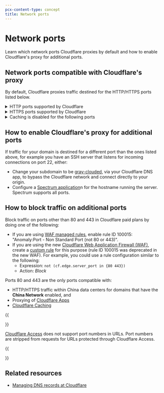 ```yaml
---
pcx-content-type: concept
title: Network ports
---
```


# Network ports

Learn which network ports Cloudflare proxies by default and how to enable Cloudflare's proxy for additional ports.

## Network ports compatible with Cloudflare's proxy

By default, Cloudflare proxies traffic destined for the HTTP/HTTPS ports listed below.

<details>
<summary>HTTP ports supported by Cloudflare</summary>
<div>

- 80
- 8080
- 8880
- 2052
- 2082
- 2086
- 2095

</div>
</details>

<details>
<summary>HTTPS ports supported by Cloudflare</summary>
<div>

- 443
- 2053
- 2083
- 2087
- 2096
- 8443

</div>
</details>

<details>
<summary>Caching is disabled for the following ports</summary>
<div>

- 2052
- 2053
- 2082
- 2083
- 2086
- 2087
- 2095
- 2096
- 8880
- 8443

</div>
</details>

## How to enable Cloudflare's proxy for additional ports

If traffic for your domain is destined for a different port than the ones listed above, for example you have an SSH server that listens for incoming connections on port 22, either:

- Change your subdomain to be [gray-clouded](/dns/manage-dns-records/reference/proxied-dns-records/), via your Cloudflare DNS app, to bypass the Cloudflare network and connect directly to your origin.
- Configure a [Spectrum application](/spectrum/get-started/)n for the hostname running the server. Spectrum supports all ports.

## How to block traffic on additional ports

Block traffic on ports other than 80 and 443 in Cloudflare paid plans by doing one of the following:

- If you are using [WAF managed rules](https://support.cloudflare.com/hc/articles/200172016), enable rule ID 100015: "Anomaly:Port - Non Standard Port (not 80 or 443)".
- If you are using the new [Cloudflare Web Application Firewall (WAF)](/waf/), create a [custom rule](/waf/custom-rules/) for this purpose (rule ID 100015 was deprecated in the new WAF). For example, you could use a rule configuration similar to the following:
  - Expression: `not (cf.edge.server_port in {80 443})`
  - Action: _Block_

Ports 80 and 443 are the only ports compatible with:

- HTTP/HTTPS traffic within China data centers for domains that have the **China Network** enabled, and
- Proxying of [Cloudflare Apps](https://www.cloudflare.com/apps/developer/docs/getting-started)
- [Cloudflare Caching](/cache/get-started/)

{{<Aside type="note">}}

[Cloudflare Access](/cloudflare-one/) does not support port numbers in URLs. Port numbers are stripped from requests for URLs protected through Cloudflare Access.

{{</Aside>}}

## Related resources

- [Managing DNS records at Cloudflare](/dns/manage-dns-records/how-to/create-dns-records/)
